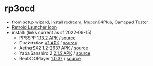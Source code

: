 # rp3ocd

* from setup wizard, install redream, Mupen64Plus, Gamepad Tester
* [Retroid Launcher icon](https://raw.githubusercontent.com/r0b0-tr0n/rp3ocd/main/grunt.webp)
* install: (links current as of 2022-09-15)
  * PPSSPP [1.13.2 APK](https://ppsspp.org/files/1_13_2/ppsspp.apk) / [source](https://ppsspp.org/downloads.html)
  * Duckstation [v? APK](https://www.duckstation.org/android/duckstation-android.apk) / [source](https://www.duckstation.org/android/)
  * AetherSX2 [1.2-2637 APK](https://www.aethersx2.com/archive/monthly/12899-v1.2-2637.apk) / [source](https://www.aethersx2.com/archive/)
  * Yaba Sanshiro 2 [2.1.5 APK](https://uoyabause.org//apks/YabaSanshiro-V58-2.1.5-180821-release.apk) / [source](https://uoyabause.org/static_pages/download)
  * Real3DOPlayer [1.0.32](https://archive.org/download/ru.vastness.altmer.real3doplayer-1.0.32/ru.vastness.altmer.real3doplayer-1.0.32-full.apk) / [source](https://archive.org/details/ru.vastness.altmer.real3doplayer-1.0.32)
